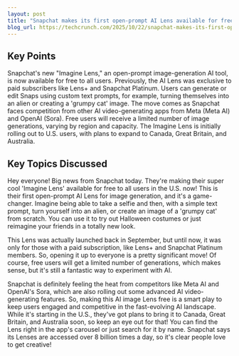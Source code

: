 ```yaml
---
layout: post 
title: "Snapchat makes its first open-prompt AI Lens available for free in the U.S."
blog_url: https://techcrunch.com/2025/10/22/snapchat-makes-its-first-open-prompt-ai-lens-available-for-free-in-the-us/?utm_source=tldrai 
---
```




## Key Points

Snapchat's new "Imagine Lens," an open-prompt image-generation AI tool, is now available for free to all users.
Previously, the AI Lens was exclusive to paid subscribers like Lens+ and Snapchat Platinum.
Users can generate or edit Snaps using custom text prompts, for example, turning themselves into an alien or creating a 'grumpy cat' image.
The move comes as Snapchat faces competition from other AI video-generating apps from Meta (Meta AI) and OpenAI (Sora).
Free users will receive a limited number of image generations, varying by region and capacity.
The Imagine Lens is initially rolling out to U.S. users, with plans to expand to Canada, Great Britain, and Australia.

## Key Topics Discussed

Hey everyone! Big news from Snapchat today. They're making their super cool 'Imagine Lens' available for free to all users in the U.S. now! This is their first open-prompt AI Lens for image generation, and it's a game-changer. Imagine being able to take a selfie and then, with a simple text prompt, turn yourself into an alien, or create an image of a 'grumpy cat' from scratch. You can use it to try out Halloween costumes or just reimagine your friends in a totally new look.

This Lens was actually launched back in September, but until now, it was only for those with a paid subscription, like Lens+ and Snapchat Platinum members. So, opening it up to everyone is a pretty significant move! Of course, free users will get a limited number of generations, which makes sense, but it's still a fantastic way to experiment with AI.

Snapchat is definitely feeling the heat from competitors like Meta AI and OpenAI's Sora, which are also rolling out some advanced AI video-generating features. So, making this AI image Lens free is a smart play to keep users engaged and competitive in the fast-evolving AI landscape. While it's starting in the U.S., they've got plans to bring it to Canada, Great Britain, and Australia soon, so keep an eye out for that! You can find the Lens right in the app's carousel or just search for it by name. Snapchat says its Lenses are accessed over 8 billion times a day, so it's clear people love to get creative!

